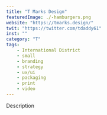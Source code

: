 ```yaml
---
title: "T Marks Design"
featuredImage: ./-hamburgers.png
website: "https://tmarks.design/"
twit: "https://twitter.com/tdaddy61"
inst: ""
category: "T"
tags:
    - International District
    - small
    - branding
    - strategy
    - ux/ui
    - packaging
    - print
    - video
---
```


Description
